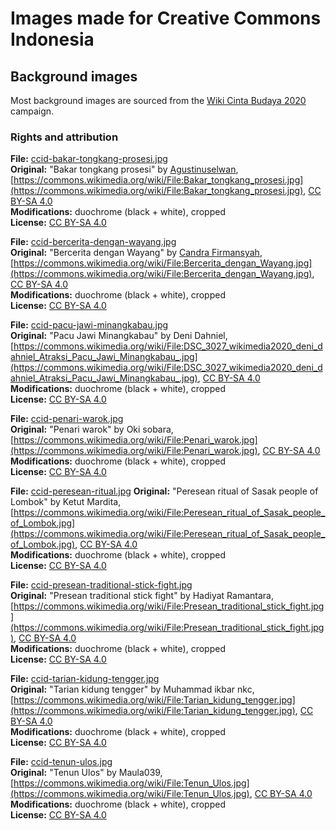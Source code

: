 # Images made for Creative Commons Indonesia

## Background images

Most background images are sourced from the [Wiki Cinta Budaya 2020](https://commons.wikimedia.org/wiki/Campaign:wlc-id) campaign.

### Rights and attribution

**File:** [ccid-bakar-tongkang-prosesi.jpg](backgrounds/jpg/ccid-bakar-tongkang-prosesi.jpg)  
**Original:** "Bakar tongkang prosesi" by [Agustinuselwan](https://commons.wikimedia.org/wiki/User:Agustinuselwan), [https://commons.wikimedia.org/wiki/File:Bakar_tongkang_prosesi.jpg](https://commons.wikimedia.org/wiki/File:Bakar_tongkang_prosesi.jpg), [CC BY-SA 4.0](https://creativecommons.org/licenses/by-sa/4.0/deed.en)  
**Modifications:** duochrome (black + white), cropped  
**License:** [CC BY-SA 4.0](https://creativecommons.org/licenses/by-sa/4.0/deed.en)

**File:** [ccid-bercerita-dengan-wayang.jpg](backgrounds/jpg/ccid-bercerita-dengan-wayang.jpg)  
**Original:** "Bercerita dengan Wayang" by [Candra Firmansyah](https://commons.wikimedia.org/wiki/User:Candra_Firmansyah), [https://commons.wikimedia.org/wiki/File:Bercerita_dengan_Wayang.jpg](https://commons.wikimedia.org/wiki/File:Bercerita_dengan_Wayang.jpg), [CC BY-SA 4.0](https://creativecommons.org/licenses/by-sa/4.0/deed.en)  
**Modifications:** duochrome (black + white), cropped  
**License:** [CC BY-SA 4.0](https://creativecommons.org/licenses/by-sa/4.0/deed.en)

**File:** [ccid-pacu-jawi-minangkabau.jpg](backgrounds/jpg/ccid-pacu-jawi-minangkabau.jpg)  
**Original:** "Pacu Jawi Minangkabau" by Deni Dahniel, [https://commons.wikimedia.org/wiki/File:DSC_3027_wikimedia2020_deni_dahniel_Atraksi_Pacu_Jawi_Minangkabau_.jpg](https://commons.wikimedia.org/wiki/File:DSC_3027_wikimedia2020_deni_dahniel_Atraksi_Pacu_Jawi_Minangkabau_.jpg), [CC BY-SA 4.0](https://creativecommons.org/licenses/by-sa/4.0/deed.en)  
**Modifications:** duochrome (black + white), cropped  
**License:** [CC BY-SA 4.0](https://creativecommons.org/licenses/by-sa/4.0/deed.en)

**File:** [ccid-penari-warok.jpg](backgrounds/jpg/ccid-penari-warok.jpg)  
**Original:** "Penari warok" by Oki sobara, [https://commons.wikimedia.org/wiki/File:Penari_warok.jpg](https://commons.wikimedia.org/wiki/File:Penari_warok.jpg), [CC BY-SA 4.0](https://creativecommons.org/licenses/by-sa/4.0/deed.en)  
**Modifications:** duochrome (black + white), cropped  
**License:** [CC BY-SA 4.0](https://creativecommons.org/licenses/by-sa/4.0/deed.en)

**File:** [ccid-peresean-ritual.jpg](backgrounds/jpg/ccid-peresean-ritual.jpg)
**Original:** "Peresean ritual of Sasak people of Lombok" by Ketut Mardita, [https://commons.wikimedia.org/wiki/File:Peresean_ritual_of_Sasak_people_of_Lombok.jpg](https://commons.wikimedia.org/wiki/File:Peresean_ritual_of_Sasak_people_of_Lombok.jpg), [CC BY-SA 4.0](https://creativecommons.org/licenses/by-sa/4.0/deed.en)  
**Modifications:** duochrome (black + white), cropped  
**License:** [CC BY-SA 4.0](https://creativecommons.org/licenses/by-sa/4.0/deed.en)

**File:** [ccid-presean-traditional-stick-fight.jpg](backgrounds/jpg/ccid-presean-traditional-stick-fight.jpg)  
**Original:**  "Presean traditional stick fight" by Hadiyat Ramantara, [https://commons.wikimedia.org/wiki/File:Presean_traditional_stick_fight.jpg](https://commons.wikimedia.org/wiki/File:Presean_traditional_stick_fight.jpg), [CC BY-SA 4.0](https://creativecommons.org/licenses/by-sa/4.0/deed.en)  
**Modifications:** duochrome (black + white), cropped  
**License:** [CC BY-SA 4.0](https://creativecommons.org/licenses/by-sa/4.0/deed.en)

**File:** [ccid-tarian-kidung-tengger.jpg](backgrounds/jpg/ccid-tarian-kidung-tengger.jpg)  
**Original:** "Tarian kidung tengger" by Muhammad ikbar nkc, [https://commons.wikimedia.org/wiki/File:Tarian_kidung_tengger.jpg](https://commons.wikimedia.org/wiki/File:Tarian_kidung_tengger.jpg), [CC BY-SA 4.0](https://creativecommons.org/licenses/by-sa/4.0/deed.en)  
**Modifications:** duochrome (black + white), cropped  
**License:** [CC BY-SA 4.0](https://creativecommons.org/licenses/by-sa/4.0/deed.en)

**File:** [ccid-tenun-ulos.jpg ](backgrounds/jpg/ccid-tenun-ulos.jpg)  
**Original:** "Tenun Ulos" by Maula039, [https://commons.wikimedia.org/wiki/File:Tenun_Ulos.jpg](https://commons.wikimedia.org/wiki/File:Tenun_Ulos.jpg), [CC BY-SA 4.0](https://creativecommons.org/licenses/by-sa/4.0/deed.en)  
**Modifications:** duochrome (black + white), cropped  
**License:** [CC BY-SA 4.0](https://creativecommons.org/licenses/by-sa/4.0/deed.en)
